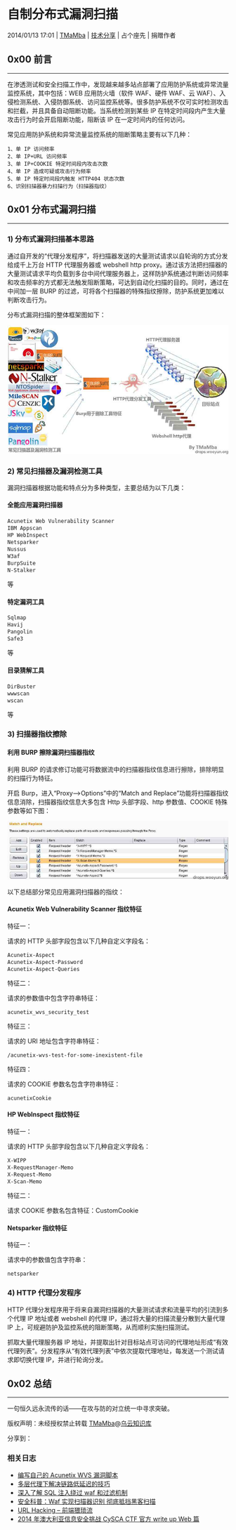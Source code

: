 # 自制分布式漏洞扫描

2014/01/13 17:01 | [TMaMba](http://drops.wooyun.org/author/TMaMba "由 TMaMba 发布") | [技术分享](http://drops.wooyun.org/category/tips "查看 技术分享 中的全部文章") | 占个座先 | 捐赠作者

## 0x00 前言

* * *

在渗透测试和安全扫描工作中，发现越来越多站点部署了应用防护系统或异常流量监控系统，其中包括：WEB 应用防火墙（软件 WAF、硬件 WAF、云 WAF）、入侵检测系统、入侵防御系统、访问监控系统等。很多防护系统不仅可实时检测攻击和拦截，并且具备自动阻断功能。当系统检测到某些 IP 在特定时间段内产生大量攻击行为时会开启阻断功能，阻断该 IP 在一定时间内的任何访问。

常见应用防护系统和异常流量监控系统的阻断策略主要有以下几种：

```
1、单 IP 访问频率 
2、单 IP+URL 访问频率 
3、单 IP+COOKIE 特定时间段内攻击次数 
4、单 IP 造成可疑或攻击行为频率 
5、单 IP 特定时间段内触发 HTTP404 状态次数 
6、识别扫描器暴力扫描行为（扫描器指纹） 
```

## 0x01 分布式漏洞扫描

* * *

### 1) 分布式漏洞扫描基本思路

通过自开发的“代理分发程序”，将扫描器发送的大量测试请求以自轮询的方式分发给成千上万台 HTTP 代理服务器或 webshell http proxy。通过该方法把扫描器的大量测试请求平均负载到多台中间代理服务器上，这样防护系统通过判断访问频率和攻击频率的方式都无法触发阻断策略，可达到自动化扫描的目的。同时，通过在中间加一层 BURP 的过滤，可将各个扫描器的特殊指纹擦除，防护系统更加难以判断攻击行为。

分布式漏洞扫描的整体框架图如下：

![2014011309344133329_png.jpg](img/img1_u134_jpg.jpg)

### 2) 常见扫描器及漏洞检测工具

漏洞扫描器根据功能和特点分为多种类型，主要总结为以下几类：

#### 全能应用漏洞扫描器

```
Acunetix Web Vulnerability Scanner
IBM Appscan
HP WebInspect
Netsparker
Nussus
W3af
BurpSuite
N-Stalker 
```

等

#### 特定漏洞工具

```
Sqlmap
Havij
Pangolin
Safe3 
```

等

#### 目录猜解工具

```
DirBuster
wwwscan
wscan 
```

等

### 3) 扫描器指纹擦除

#### 利用 BURP 擦除漏洞扫描器指纹

利用 BURP 的请求修订功能可将数据流中的扫描器指纹信息进行擦除，排除明显的扫描行为特征。

开启 Burp，进入“Proxy——>Options”中的“Match and Replace”功能将扫描器指纹信息消除，扫描器指纹信息大多包含 Http 头部字段、http 参数值、COOKIE 特殊参数等如下图：

![2014011309350183102_png.jpg](img/img2_u114_jpg.jpg)

以下总结部分常见应用漏洞扫描器的指纹：

#### Acunetix Web Vulnerability Scanner 指纹特征

特征一：

请求的 HTTP 头部字段包含以下几种自定义字段名：

```
Acunetix-Aspect 
Acunetix-Aspect-Password 
Acunetix-Aspect-Queries 
```

特征二：

请求的参数值中包含字符串特征：

```
acunetix_wvs_security_test 
```

特征三：

请求的 URI 地址包含字符串特征：

```
/acunetix-wvs-test-for-some-inexistent-file 
```

特征四：

请求的 COOKIE 参数名包含字符串特征：

```
acunetixCookie 
```

#### HP WebInspect 指纹特征

特征一：

请求的 HTTP 头部字段包含以下几种自定义字段名：

```
X-WIPP 
X-RequestManager-Memo 
X-Request-Memo 
X-Scan-Memo 
```

特征二：

请求 COOKIE 参数名包含特征：CustomCookie

#### Netsparker 指纹特征

特征一：

请求中的参数值包含字符串：

```
netsparker 
```

### 4) HTTP 代理分发程序

HTTP 代理分发程序用于将来自漏洞扫描器的大量测试请求和流量平均的引流到多个代理 IP 地址或者 webshell 的代理 IP，通过将大量的扫描流量分散到大量代理 IP 上，可规避防护及监控系统的阻断策略，从而顺利实施扫描测试。

抓取大量代理服务器 IP 地址，并提取出针对目标站点可访问的代理地址形成“有效代理列表”。分发程序从“有效代理列表”中依次提取代理地址，每发送一个测试请求即切换代理 IP，并进行轮询分发。

## 0x02 总结

* * *

一句恒久远永流传的话——在攻与防的对立统一中寻求突破。

版权声明：未经授权禁止转载 [TMaMba](http://drops.wooyun.org/author/TMaMba "由 TMaMba 发布")@[乌云知识库](http://drops.wooyun.org)

分享到：

### 相关日志

*   [编写自己的 Acunetix WVS 漏洞脚本](http://drops.wooyun.org/tips/2498)
*   [多层代理下解决链路低延迟的技巧](http://drops.wooyun.org/tips/1286)
*   [深入了解 SQL 注入绕过 waf 和过滤机制](http://drops.wooyun.org/tips/968)
*   [安全科普：Waf 实现扫描器识别 彻底抵挡黑客扫描](http://drops.wooyun.org/tips/730)
*   [URL Hacking – 前端猥琐流](http://drops.wooyun.org/tips/750)
*   [2014 年澳大利亚信息安全挑战 CySCA CTF 官方 write up Web 篇](http://drops.wooyun.org/tips/2444)